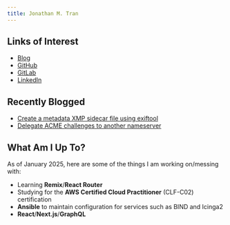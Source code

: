 ```yaml
---
title: Jonathan M. Tran
---
```


## Links of Interest

* [Blog](https://blog.jonathanmtran.com)
* [GitHub](https://www.github.com/jonathanmtran)
* [GitLab](https://gitlab.com/jonathanmtran)
* [LinkedIn](https://www.linkedin.com/in/jonathanmtran)

## Recently Blogged

* [Create a metadata XMP sidecar file using exiftool](https://blog.jonathanmtran.com/2025/02/create-metadata-xmp-sidecar-file-using-exiftool/)
* [Delegate ACME challenges to another nameserver](https://blog.jonathanmtran.com/2020/05/delegate-acme-challenges-to-another-nameserver/)

## What Am I Up To?

As of January 2025, here are some of the things I am working on/messing with:

* Learning **Remix**/**React Router**
* Studying for the **AWS Certified Cloud Practitioner** (CLF-C02) certification
* **Ansible** to maintain configuration for services such as BIND and Icinga2
* **React**/**Next.js**/**GraphQL**
